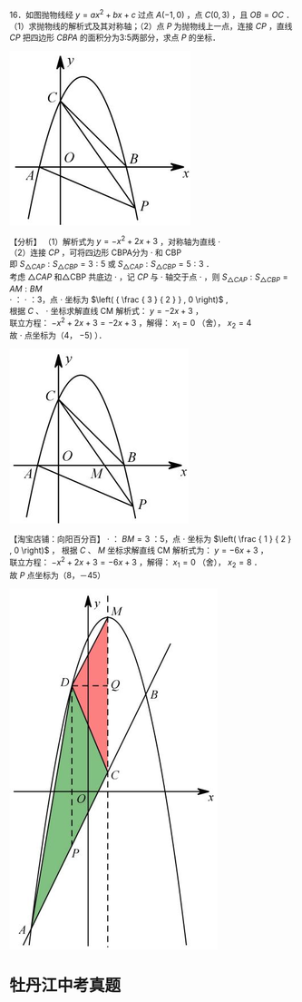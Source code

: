 16．如图抛物线经 $y = a x ^ { 2 } + b x + c$ 过点 $A ( - 1 , 0 )$ ，点 $C ( 0 , 3 )$ ，且 $O B = O C$ ．
（1）求抛物线的解析式及其对称轴；（2）点 $P$ 为抛物线上一点，连接 $C P$ ，直线 $C P$ 把四边形 $C B P A$ 的面积分为3:5两部分，求点 $P$ 的坐标．

![](<../../qs_image_DB/专题3-3_二次函数面积定值、比例问题以及米勒角问题（解析版）_/48abc36baa6377fc50b9adaf5711cdfe985b8174965ee2fcae144044b9389af9.jpg>)

【分析】
（1）解析式为 $y = - x ^ { 2 } + 2 x + 3$ ，对称轴为直线 $\cdot$   
（2）连接 $C P$ ，可将四边形 CBPA分为 $\cdot$ 和 CBP  
即 $S _ { \scriptscriptstyle \triangle C A P } : S _ { \scriptscriptstyle \triangle C B P } = 3 : 5$ 或 $S _ { \scriptscriptstyle \triangle C A P } : S _ { \scriptscriptstyle \triangle C B P } = 5 : 3$ ．  
考虑 $\triangle C A P$ 和△CBP 共底边 $\cdot$ ，记 $C P$ 与 $\cdot$ 轴交于点 $\cdot$ ，则 $S _ { \scriptscriptstyle \triangle C A P } : S _ { \scriptscriptstyle \triangle C B P } = A M : B M$   
$\cdot$ ： $\cdot$ ：3，点 $\cdot$ 坐标为 $\left( { \frac { 3 } { 2 } } , 0 \right)$ ,  
根据 $C$ 、 $\cdot$ 坐标求解直线 CM 解析式： $y = - 2 x + 3$ ，  
联立方程： $- x ^ { 2 } + 2 x + 3 = - 2 x + 3$ ，解得： $x _ { 1 } = 0$ （舍）， $x _ { 2 } = 4$   
故 $\cdot$ 点坐标为（4， $- 5 )$ ）．

![](<../../qs_image_DB/专题3-3_二次函数面积定值、比例问题以及米勒角问题（解析版）_/3265ce0b4ebdad09e229ebba80bafce920fb919692acee351db9b48112dcc69b.jpg>)

【淘宝店铺：向阳百分百】 $\cdot$ ： $B M { = } 3$ ：5，点 $\cdot$ 坐标为 $\left( \frac { 1 } { 2 } , 0 \right)$ ，
根据 $C$ 、 $M$ 坐标求解直线 CM 解析式为： $y = - 6 x + 3$ ，  
联立方程： $- x ^ { 2 } + 2 x + 3 = - 6 x + 3$ ，解得： $x _ { 1 } = 0$ （舍）， $x _ { 2 } = 8$ ．  
故 $P$ 点坐标为（8，－45）

![](<../../qs_image_DB/专题3-3_二次函数面积定值、比例问题以及米勒角问题（解析版）_/3f1a7ac6d431b2f165cec442c5c7e42709aba11c39161cef9569741173767de4.jpg>)

# 牡丹江中考真题
